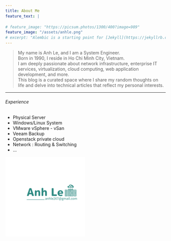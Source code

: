```yaml
---
title: About Me
feature_text: |
  
# feature_image: "https://picsum.photos/1300/400?image=989"
feature_image: "/assets/anhle.png"
# excerpt: "Alembic is a starting point for [Jekyll](https://jekyllrb.com/) projects. Rather than starting from scratch, this boilerplate is designed to get the ball rolling immediately. Install it, configure it, tweak it, push it."
---
```


> My name is Anh Le, and I am a System Engineer.
> <br>
> Born in 1990, I reside in Ho Chi Minh City, Vietnam.
> <br>
> I am deeply passionate about network infrastructure, enterprise IT services, virtualization, cloud computing, web application development, and more.
> <br>
> This blog is a curated space where I share my random thoughts on life and delve into technical articles that reflect my personal interests.

---
###### Experience

- Physical Server
- Windows/Linux System
- VMware vSphere - vSan
- Veeam Backup
- Openstack private cloud 
- Network : Routing & Switching
- ...

<img src="/assets/logos/anhle-logo.png#center" alt="drawing" style="width:250px;"/>
